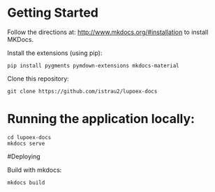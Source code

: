 # Getting Started

Follow the directions at: 
http://www.mkdocs.org/#installation
to install MKDocs.

Install the extensions (using pip):
```
pip install pygments pymdown-extensions mkdocs-material
```

Clone this repository:
```
git clone https://github.com/istrau2/lupoex-docs
```

# Running the application locally:
```
cd lupoex-docs
mkdocs serve
```

#Deploying

Build with mkdocs:
```
mkdocs build
```

